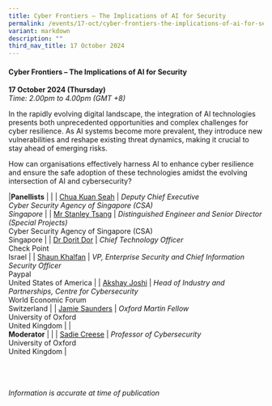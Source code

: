 ```yaml
---
title: Cyber Frontiers – The Implications of AI for Security
permalink: /events/17-oct/cyber-frontiers-the-implications-of-ai-for-security/
variant: markdown
description: ""
third_nav_title: 17 October 2024
---
```

#### **Cyber Frontiers – The Implications of AI for Security**

**17 October 2024 (Thursday)**  
*Time: 2.00pm to 4.00pm (GMT +8)*

In the rapidly evolving digital landscape, the integration of AI technologies presents both unprecedented opportunities and complex challenges for cyber resilience. As AI systems become more prevalent, they introduce new vulnerabilities and reshape existing threat dynamics, making it crucial to stay ahead of emerging risks.

How can organisations effectively harness AI to enhance cyber resilience and ensure the safe adoption of these technologies amidst the evolving intersection of AI and cybersecurity?

|**Panellists**          |                                                              |
| [Chua Kuan Seah](/speakers/chua-kuan-seah/)  | *Deputy Chief Executive* <br>*Cyber Security Agency of Singapore (CSA) <br>Singapore*     |
| [Mr Stanley Tsang](/speakers/mr-stanley-tsang/)  | *Distinguished Engineer and Senior Director (Special Projects)* <br>Cyber Security Agency of Singapore (CSA) <br>Singapore     |
| [Dr Dorit Dor](/speakers/dr-dorit-dor/)  | *Chief Technology Officer* <br>Check Point <br>Israel     |
| [Shaun Khalfan](/speakers/shaun-khalfan/)  | *VP, Enterprise Security and Chief Information Security Officer* <br>Paypal <br>United States of America     |
| [Akshay Joshi](/speakers/akshay-joshi/)  | *Head of Industry and Partnerships, Centre for Cybersecurity* <br>World Economic Forum <br>Switzerland     |
| [Jamie Saunders](/speakers/jamie-saunders/)  | *Oxford Martin Fellow* <br>University of Oxford <br>United Kingdom     |
|<br>**Moderator**          |                                                              |
| [Sadie Creese](/speakers/sadie-creese/)  | *Professor of Cybersecurity* <br>University of Oxford <br>United Kingdom     |

<br><br><br>
*Information is accurate at time of publication*